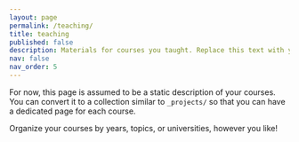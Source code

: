 ```yaml
---
layout: page
permalink: /teaching/
title: teaching
published: false
description: Materials for courses you taught. Replace this text with your description.
nav: false
nav_order: 5
---
```


For now, this page is assumed to be a static description of your courses. You can convert it to a collection similar to `_projects/` so that you can have a dedicated page for each course.

Organize your courses by years, topics, or universities, however you like!
